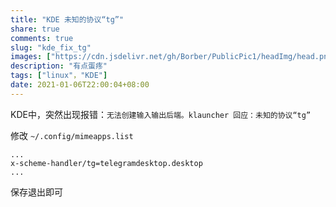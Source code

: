 ```yaml
---
title: "KDE 未知的协议“tg”"
share: true
comments: true
slug: "kde_fix_tg"
images: ["https://cdn.jsdelivr.net/gh/Borber/PublicPic1/headImg/head.png"] 
description: "有点蛋疼"
tags: ["linux"，"KDE"]
date: 2021-01-06T22:00:04+08:00
---
```


 KDE中，突然出现报错：`无法创建输入输出后端。klauncher 回应：未知的协议“tg”`  

修改 `~/.config/mimeapps.list` 

```shell
...
x-scheme-handler/tg=telegramdesktop.desktop
...
```

保存退出即可